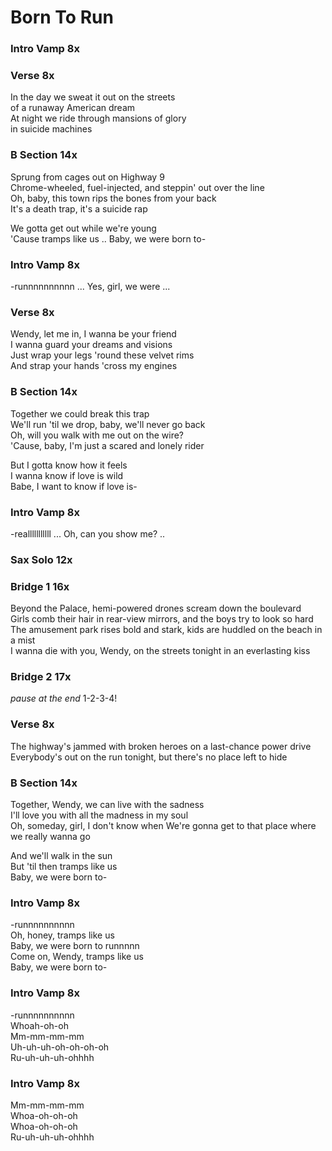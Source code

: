 # Born To Run  
  
### Intro Vamp  8x  
  
### Verse  8x  

In the day we sweat it out on the streets  
of a runaway American dream  
At night we ride through mansions of glory  
in suicide machines  
  
### B Section  14x  

Sprung from cages out on Highway 9  
Chrome-wheeled, fuel-injected, and steppin' out over the line  
Oh, baby, this town rips the bones from your back  
It's a death trap, it's a suicide rap  
  
We gotta get out while we're young  
'Cause tramps like us .. Baby, we were born to-  
  
### Intro Vamp  8x  

-runnnnnnnnnn ... Yes, girl, we were ...  
  
### Verse  8x  

Wendy, let me in, I wanna be your friend  
I wanna guard your dreams and visions  
Just wrap your legs 'round these velvet rims  
And strap your hands 'cross my engines  
  
### B Section  14x  

Together we could break this trap  
We'll run 'til we drop, baby, we'll never go back  
Oh, will you walk with me out on the wire?  
'Cause, baby, I'm just a scared and lonely rider  
  
But I gotta know how it feels  
I wanna know if love is wild  
Babe, I want to know if love is-  
  
### Intro Vamp  8x  

-realllllllllll ... Oh, can you show me? ..   
  
### Sax Solo  12x  
  
### Bridge 1  16x  

Beyond the Palace, hemi-powered drones scream down the boulevard  
Girls comb their hair in rear-view mirrors, and the boys try to look so hard  
The amusement park rises bold and stark, kids are huddled on the beach in a mist  
I wanna die with you, Wendy, on the streets tonight in an everlasting kiss  
  
### Bridge 2  17x  

_pause at the end_  1-2-3-4!  
  
### Verse  8x  

The highway's jammed with broken heroes on a last-chance power drive  
Everybody's out on the run tonight, but there's no place left to hide  
  
### B Section  14x  

Together, Wendy, we can live with the sadness  
I'll love you with all the madness in my soul  
Oh, someday, girl, I don't know when
We're gonna get to that place where we really wanna go
  
And we'll walk in the sun  
But 'til then tramps like us  
Baby, we were born to-  
  
### Intro Vamp  8x  

-runnnnnnnnnn  
Oh, honey, tramps like us  
Baby, we were born to runnnnn  
Come on, Wendy, tramps like us  
Baby, we were born to-  
  
### Intro Vamp  8x  

-runnnnnnnnnn  
Whoah-oh-oh  
Mm-mm-mm-mm  
Uh-uh-uh-oh-oh-oh-oh  
Ru-uh-uh-uh-ohhhh  
  
### Intro Vamp  8x  

Mm-mm-mm-mm  
Whoa-oh-oh-oh  
Whoa-oh-oh-oh  
Ru-uh-uh-uh-ohhhh  
